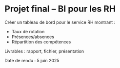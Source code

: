 # Projet final – BI pour les RH

Créer un tableau de bord pour le service RH montrant :
- Taux de rotation
- Présences/absences
- Répartition des compétences

Livrables : rapport, fichier, présentation

Date de rendu : 5 juin 2025
